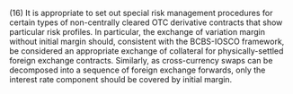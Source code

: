 (16) It is appropriate to set out special risk management procedures for certain types of non-centrally cleared OTC derivative contracts that show particular risk profiles. In particular, the exchange of variation margin without initial margin should, consistent with the BCBS-IOSCO framework, be considered an appropriate exchange of collateral for physically-settled foreign exchange contracts. Similarly, as cross-currency swaps can be decomposed into a sequence of foreign exchange forwards, only the interest rate component should be covered by initial margin.